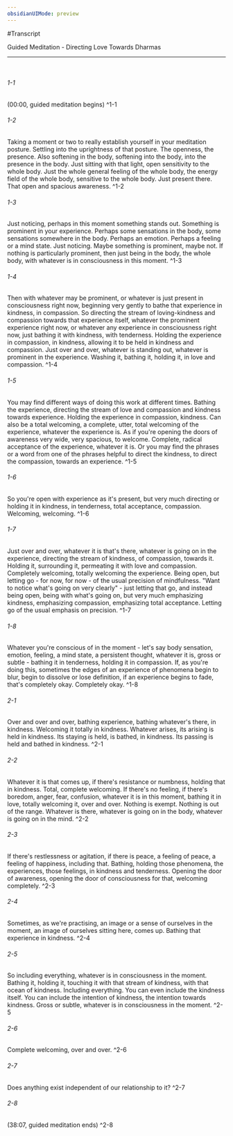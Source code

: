```yaml
---
obsidianUIMode: preview
---
```

#Transcript

Guided Meditation - Directing Love Towards Dharmas

---
<br/>

###### 1-1
(00:00, guided meditation begins) ^1-1
###### 1-2
Taking a moment or two to really establish yourself in your meditation posture. Settling into the uprightness of that posture. The openness, the presence. Also softening in the body, softening into the body, into the presence in the body. Just sitting with that light, open sensitivity to the whole body. Just the whole general feeling of the whole body, the energy field of the whole body, sensitive to the whole body. Just present there. That open and spacious awareness<span class="firstLink"><a aria-label-position="top" aria-label="Guided Meditation - Directing Love Towards Dharmas > Posture energy field of the whole body" data-href="Guided Meditation - Directing Love Towards Dharmas#Posture energy field of the whole body" class="internal-link">.</a></span> ^1-2
###### 1-3
Just noticing, perhaps in this moment something stands out. Something is prominent in your experience. Perhaps some sensations in the body, some sensations somewhere in the body. Perhaps an emotion. Perhaps a feeling or a mind state. Just noticing. Maybe something is prominent, maybe not. If nothing is particularly prominent, then just being in the body, the whole body, with whatever is in consciousness in this moment<span class="firstLink"><a aria-label-position="top" aria-label="Guided Meditation - Directing Love Towards Dharmas > Maybe something stands out as prominent in your experience" data-href="Guided Meditation - Directing Love Towards Dharmas#Maybe something stands out as prominent in your experience" class="internal-link">.</a></span> ^1-3
###### 1-4
Then with whatever may be prominent, or whatever is just present in consciousness right now, beginning very gently to bathe that experience in kindness, in compassion. So directing the stream of loving-kindness and compassion towards that experience itself, whatever the prominent experience right now, or whatever any experience in consciousness right now, just bathing it with kindness, with tenderness. Holding the experience in compassion, in kindness, allowing it to be held in kindness and compassion. Just over and over, whatever is standing out, whatever is prominent in the experience. Washing it, bathing it, holding it, in love and compassion<span class="firstLink"><a aria-label-position="top" aria-label="Guided Meditation - Directing Love Towards Dharmas > Bathe that experience in kindness and compassion" data-href="Guided Meditation - Directing Love Towards Dharmas#Bathe that experience in kindness and compassion" class="internal-link">.</a></span> ^1-4
###### 1-5
You may find different ways of doing this work at different times. Bathing the experience, directing the stream of love and compassion and kindness towards experience. Holding the experience in compassion, kindness. Can also be a total welcoming, a complete, utter, total welcoming of the experience, whatever the experience is. As if you're opening the doors of awareness very wide, very spacious, to welcome. Complete, radical acceptance of the experience, whatever it is. Or you may find the phrases or a word from one of the phrases helpful to direct the kindness, to direct the compassion, towards an experience<span class="firstLink"><a aria-label-position="top" aria-label="Guided Meditation - Directing Love Towards Dharmas > Bathing holding total welcoming" data-href="Guided Meditation - Directing Love Towards Dharmas#Bathing holding total welcoming" class="internal-link">.</a></span> ^1-5
###### 1-6
So you're open with experience as it's present, but very much directing or holding it in kindness, in tenderness, total acceptance, compassion. Welcoming, welcoming<span class="firstLink"><a aria-label-position="top" aria-label="Guided Meditation - Directing Love Towards Dharmas > Being open with experience as its present but very much holding it in kindness welcoming it" data-href="Guided Meditation - Directing Love Towards Dharmas#Being open with experience as it's present but very much holding it in kindness welcoming it" class="internal-link">.</a></span> ^1-6
###### 1-7
Just over and over, whatever it is that's there, whatever is going on in the experience, directing the stream of kindness, of compassion, towards it. Holding it, surrounding it, permeating it with love and compassion. Completely welcoming, totally welcoming the experience. Being open, but letting go - for now, for now - of the usual precision of mindfulness. "Want to notice what's going on very clearly" - just letting that go, and instead being open, being with what's going on, but very much emphasizing kindness, emphasizing compassion, emphasizing total acceptance. Letting go of the usual emphasis on precision<span class="firstLink"><a aria-label-position="top" aria-label="Guided Meditation - Directing Love Towards Dharmas > Being open but letting go of the usual precision of mindfulness" data-href="Guided Meditation - Directing Love Towards Dharmas#Being open but letting go of the usual precision of mindfulness" class="internal-link">.</a></span> ^1-7
###### 1-8
Whatever you're conscious of in the moment - let's say body sensation, emotion, feeling, a mind state, a persistent thought, whatever it is, gross or subtle - bathing it in tenderness, holding it in compassion. If, as you're doing this, sometimes the edges of an experience of phenomena begin to blur, begin to dissolve or lose definition, if an experience begins to fade, that's completely okay. Completely okay<span class="firstLink"><a aria-label-position="top" aria-label="Guided Meditation - Directing Love Towards Dharmas > Its ok if an experience begins to fade" data-href="Guided Meditation - Directing Love Towards Dharmas#It's ok if an experience begins to fade" class="internal-link">.</a></span> ^1-8
###### 2-1
Over and over and over, bathing experience, bathing whatever's there, in kindness. Welcoming it totally in kindness. Whatever arises, its arising is held in kindness. Its staying is held, is bathed, in kindness. Its passing is held and bathed in kindness<span class="firstLink"><a aria-label-position="top" aria-label="Guided Meditation - Directing Love Towards Dharmas > Arising staying passing - holding it in kindness" data-href="Guided Meditation - Directing Love Towards Dharmas#Arising staying passing - holding it in kindness" class="internal-link">.</a></span> ^2-1
###### 2-2
Whatever it is that comes up, if there's resistance or numbness, holding that in kindness. Total, complete welcoming. If there's no feeling, if there's boredom, anger, fear, confusion, whatever it is in this moment, bathing it in love, totally welcoming it, over and over. Nothing is exempt. Nothing is out of the range. Whatever is there, whatever is going on in the body, whatever is going on in the mind<span class="firstLink"><a aria-label-position="top" aria-label="Guided Meditation - Directing Love Towards Dharmas > If theres resistence or numbness - holding it in kindness" data-href="Guided Meditation - Directing Love Towards Dharmas#If there's resistence or numbness - holding it in kindness" class="internal-link">.</a></span> ^2-2
###### 2-3
If there's restlessness or agitation, if there is peace, a feeling of peace, a feeling of happiness, including that. Bathing, holding those phenomena, the experiences, those feelings, in kindness and tenderness. Opening the door of awareness, opening the door of consciousness for that, welcoming completely<span class="firstLink"><a aria-label-position="top" aria-label="Guided Meditation - Directing Love Towards Dharmas > Restlessness peace - welcoming it completely" data-href="Guided Meditation - Directing Love Towards Dharmas#Restlessness peace - welcoming it completely" class="internal-link">.</a></span> ^2-3
###### 2-4
Sometimes, as we're practising, an image or a sense of ourselves in the moment, an image of ourselves sitting here, comes up. Bathing that experience in kindness<span class="firstLink"><a aria-label-position="top" aria-label="Guided Meditation - Directing Love Towards Dharmas > If image of self comes up - bathing that experience in kindness" data-href="Guided Meditation - Directing Love Towards Dharmas#If image of self comes up - bathing that experience in kindness" class="internal-link">.</a></span> ^2-4
###### 2-5
So including everything, whatever is in consciousness in the moment. Bathing it, holding it, touching it with that stream of kindness, with that ocean of kindness. Including everything. You can even include the kindness itself. You can include the intention of kindness, the intention towards kindness. Gross or subtle, whatever is in consciousness in the moment<span class="firstLink"><a aria-label-position="top" aria-label="Guided Meditation - Directing Love Towards Dharmas > Including everything bathing it holding it touching it" data-href="Guided Meditation - Directing Love Towards Dharmas#Including everything bathing it holding it touching it" class="internal-link">.</a></span> ^2-5
###### 2-6
Complete welcoming, over and over<span class="firstLink"><a aria-label-position="top" aria-label="Guided Meditation - Directing Love Towards Dharmas > Complete welcoming over and over" data-href="Guided Meditation - Directing Love Towards Dharmas#Complete welcoming over and over" class="internal-link">.</a></span> ^2-6
###### 2-7
Does anything exist independent of our relationship to it<span class="firstLink"><a aria-label-position="top" aria-label="Guided Meditation - Directing Love Towards Dharmas > Does anything exist independent of our relationship to it" data-href="Guided Meditation - Directing Love Towards Dharmas#Does anything exist independent of our relationship to it" class="internal-link">?</a></span> ^2-7
###### 2-8
(38:07, guided meditation ends) ^2-8

